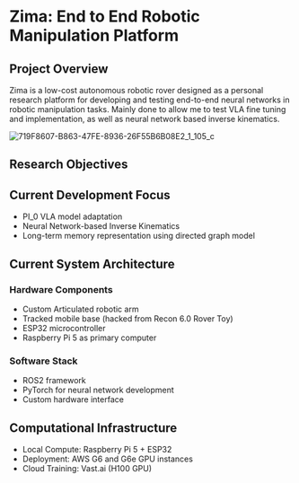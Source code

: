 # Zima: End to End Robotic Manipulation Platform

## Project Overview

Zima is a low-cost autonomous robotic rover designed as a personal research platform for developing and testing end-to-end neural networks in robotic manipulation tasks. Mainly done to allow me to test VLA fine tuning and implementation, as well as neural network based inverse kinematics.

![719F8607-B863-47FE-8936-26F55B6B08E2_1_105_c](https://github.com/user-attachments/assets/a8970ae2-b656-4fd7-85b0-6ae1a3be184e)

## Research Objectives

## Current Development Focus
- PI_0 VLA model adaptation
- Neural Network-based Inverse Kinematics
- Long-term memory representation using directed graph model

## Current System Architecture

### Hardware Components
- Custom Articulated robotic arm
- Tracked mobile base (hacked from Recon 6.0 Rover Toy)
- ESP32 microcontroller
- Raspberry Pi 5 as primary computer

### Software Stack
- ROS2 framework
- PyTorch for neural network development
- Custom hardware interface

## Computational Infrastructure
- Local Compute: Raspberry Pi 5 + ESP32
- Deployment: AWS G6 and G6e GPU instances
- Cloud Training: Vast.ai (H100 GPU)


